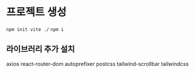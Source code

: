 # 프로젝트 생성

`npm init vite ./`
`npm i`

## 라이브러리 추가 설치

axios
react-router-dom
autoprefixer
postcss
tailwind-scrollbar
tailwindcss
